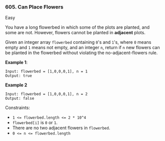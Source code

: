 ### 605. Can Place Flowers 
     
Easy

You have a long flowerbed in which some of the plots are planted, and some are not. However, 
flowers cannot be planted in **adjacent** plots.

Given an integer array `flowerbed` containing `0`'s and `1`'s, where `0` means empty and `1` means 
not empty, and an integer `n`, return if `n` new flowers can be planted in the flowerbed without 
violating the no-adjacent-flowers rule.

**Example 1**:

```
Input: flowerbed = [1,0,0,0,1], n = 1
Output: true
```

**Example 2**
```
Input: flowerbed = [1,0,0,0,1], n = 2
Output: false
```

Constraints:

* `1 <= flowerbed.length <= 2 * 10^4`
* `flowerbed[i]` is `0` or `1`.
* There are no two adjacent flowers in `flowerbed`.
* `0 <= n <= flowerbed.length`